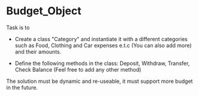# Budget_Object

Task is to

*    Create a class "Category" and instantiate it with a different categories such as Food, Clothing and Car expenses e.t.c (You can also add more) and their amounts.

*    Define the following methods in the class: Deposit, Withdraw, Transfer, Check Balance (Feel free to add any other method)

The solution must be dynamic and re-useable, it must support more budget in the future.
